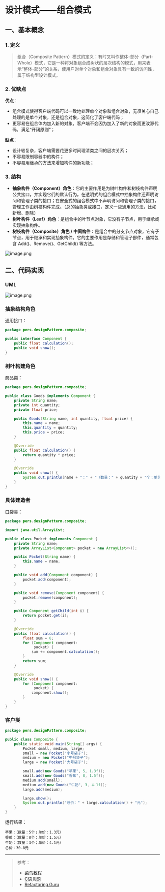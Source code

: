 # 设计模式——组合模式

## 一、基本概念

### 1. 定义

> 组合（Composite Pattern）模式的定义：有时又叫作整体-部分（Part-Whole）模式，它是一种将对象组合成树状的层次结构的模式，用来表示“整体-部分”的关系，使用户对单个对象和组合对象具有一致的访问性，属于结构型设计模式。

### 2. 优缺点

**优点**：

- 组合模式使得客户端代码可以一致地处理单个对象和组合对象，无须关心自己处理的是单个对象，还是组合对象，这简化了客户端代码；
- 更容易在组合体内加入新的对象，客户端不会因为加入了新的对象而更改源代码，满足“开闭原则”；

**缺点**：

- 设计较复杂，客户端需要花更多时间理清类之间的层次关系；
- 不容易限制容器中的构件；
- 不容易用继承的方法来增加构件的新功能；

### 3. 结构

- **抽象构件（Component）角色**：它的主要作用是为树叶构件和树枝构件声明公共接口，并实现它们的默认行为。在透明式的组合模式中抽象构件还声明访问和管理子类的接口；在安全式的组合模式中不声明访问和管理子类的接口，管理工作由树枝构件完成。（总的抽象类或接口，定义一些通用的方法，比如新增、删除）
- **树叶构件（Leaf）角色**：是组合中的叶节点对象，它没有子节点，用于继承或实现抽象构件。
- **树枝构件（Composite）角色 / 中间构件**：是组合中的分支节点对象，它有子节点，用于继承和实现抽象构件。它的主要作用是存储和管理子部件，通常包含 Add()、Remove()、GetChild() 等方法。

![image.png](https://raw.githubusercontent.com/wlynxg/pic/main/2025/06/01/20250601-165155.png)

## 二、代码实现

### UML

![image.png](https://raw.githubusercontent.com/wlynxg/pic/main/2025/06/01/20250601-165145.png)

### 抽象结构角色

通用接口：

```java
package pers.designPattern.composite;

public interface Component {
    public float calculation();
    public void show();
}
```

### 树叶构建角色

商品类：

```java
package pers.designPattern.composite;

public class Goods implements Component {
    private String name;
    private int quantity;
    private float price;

    public Goods(String name, int quantity, float price) {
        this.name = name;
        this.quantity = quantity;
        this.price = price;
    }

    @Override
    public float calculation() {
        return quantity * price;
    }

    @Override
    public void show() {
        System.out.println(name + "：" + "（数量：" + quantity + "个；单价：" + price + "元）");
    }
}
```

### 具体建造者

口袋类：

```java
package pers.designPattern.composite;

import java.util.ArrayList;

public class Pocket implements Component {
    private String name;
    private ArrayList<Component> pocket = new ArrayList<>();

    public Pocket(String name) {
        this.name = name;
    }

    public void add(Component component) {
        pocket.add(component);
    }

    public void remove(Component component) {
        pocket.remove(component);
    }

    public Component getChild(int i) {
        return pocket.get(i);
    }

    @Override
    public float calculation() {
        float sum = 0;
        for (Component component:
             pocket) {
            sum += component.calculation();
        }
        return sum;
    }

    @Override
    public void show() {
        for (Component component:
             pocket) {
            component.show();
        }
    }
}
```

### 客户类

```java
package pers.designPattern.composite;

public class Composite {
    public static void main(String[] args) {
        Pocket small, medium, large;
        small = new Pocket("小号袋子");
        medium = new Pocket("中号袋子");
        large = new Pocket("大号袋子");

        small.add(new Goods("苹果", 5, 1.3f));
        small.add(new Goods("香蕉", 8, 1.5f));
        medium.add(small);
        medium.add(new Goods("牛奶", 3, 4.1f));
        large.add(medium);

        large.show();
        System.out.println("总价：" + large.calculation() + "元");
    }
}
```

运行结果：

```
苹果：（数量：5个；单价：1.3元）
香蕉：（数量：8个；单价：1.5元）
牛奶：（数量：3个；单价：4.1元）
总价：30.8元
```

***

> 参考：
>
> - [菜鸟教程](https://www.runoob.com/design-pattern/singleton-pattern.html)
> - [C语言网](http://c.biancheng.net/view/1338.html)
> - [Refactoring.Guru](https://refactoringguru.cn/)